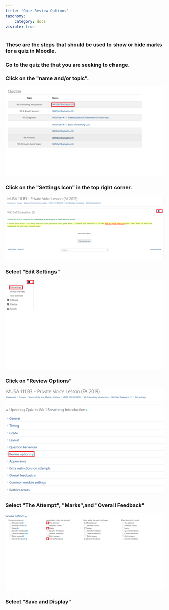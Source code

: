 ```yaml
---
title: 'Quiz Review Options'
taxonomy:
    category: docs
visible: true
---
```


### These are the steps that should be used to show or hide marks for a quiz in Moodle.


### Go to the quiz the that you are seeking to change.




### Click on the "name and/or topic".

![](MUSI-2.png)


### Click on the "Settings Icon" in the top right corner.
![](MUSI-3.png)

### Select "Edit Settings"
![](MUSI-4.png)



### Click on "Review Options"
![](MUSI-5.png)




### Select "The Attempt", "Marks",and "Overall Feedback"
![](MUSI-6.png)



### Select "Save and Display"
